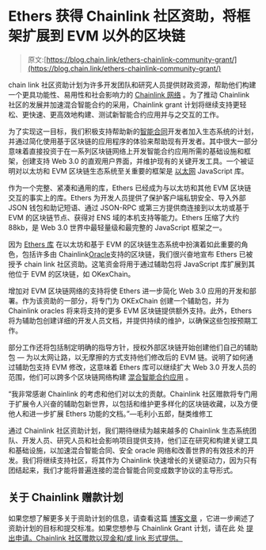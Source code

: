 # Ethers 获得 Chainlink 社区资助，将框架扩展到 EVM 以外的区块链

> 原文:[https://blog.chain.link/ethers-chainlink-community-grant/](https://blog.chain.link/ethers-chainlink-community-grant/)

chain link 社区资助计划为许多开发团队和研究人员提供财政资源，帮助他们构建一个更具功能性、易用性和社会影响力的 [Chainlink 网络](https://chain.link) 。为了推动 Chainlink 社区的发展并加速混合智能合约的采用，Chainlink grant 计划将继续支持更轻松、更快速、更高效地构建、测试新智能合约应用并与之交互的工作。

为了实现这一目标，我们积极支持帮助新的[智能合同](https://chain.link/education/smart-contracts)开发者加入生态系统的计划，并通过简化使用基于区块链的应用程序的体验来帮助现有开发者。其中很大一部分意味着直接投资于在一系列区块链网络上开发智能合约应用所需的基础设施和框架，创建支持 Web 3.0 的直观用户界面，并维护现有的关键开发工具。一个被证明对以太坊和 EVM 区块链生态系统至关重要的框架是 [以太网](https://ethers.org/) JavaScript 库。

作为一个完整、紧凑和通用的库，Ethers 已经成为与以太坊和其他 EVM 区块链交互的事实上的库。Ethers 为开发人员提供了保护客户端私钥安全、导入外部 JSON 钱包和助记短语、通过 JSON-RPC 或第三方提供商连接到以太坊或基于 EVM 的区块链节点、获得对 ENS 域的本机支持等能力。Ethers 压缩了大约 88kb，是 Web 3.0 世界中最轻量级和最完整的 JavaScript 框架之一。

因为 [Ethers 库](https://github.com/ethers-io) 在以太坊和基于 EVM 的区块链生态系统中扮演着如此重要的角色，包括许多由 Chainlink[Oracle](https://chain.link/education/blockchain-oracles)支持的区块链，我们很兴奋地宣布 Ethers 已被授予 chain link 社区资助。这笔资金将用于通过辅助包将 JavaScript 库扩展到其他位于 EVM 的区块链，如 OKexChain。

增加对 EVM 区块链网络的支持将使 Ethers 进一步简化 Web 3.0 应用的开发和部署。作为该资助的一部分，将专门为 OKExChain 创建一个辅助包，并为 Chainlink oracles 将来将支持的更多 EVM 区块链提供额外支持。此外，Ethers 将为辅助包创建详细的开发人员文档，并提供持续的维护，以确保这些包按预期工作。

部分工作还将包括制定明确的指导方针，授权外部区块链开始创建他们自己的辅助包 *—* 为以太网让路，以无摩擦的方式支持他们修改后的 EVM 链。说明了如何通过辅助包支持 EVM 修改，这意味着 Ethers 库可以继续扩大 Web 3.0 开发人员的范围，他们可以跨多个区块链网络构建 [混合智能合约应用](https://blog.chain.link/hybrid-smart-contracts-explained/) 。

“我非常感谢 Chainlink 的考虑和他们对以太的贡献。Chainlink 社区赠款将专门用于扩展令人兴奋的辅助包新世界，以包括和维护更多样化的区块链收藏，以及方便他人和进一步扩展 Ethers 功能的文档。”—毛利小五郎，醚类维修工

通过 Chainlink 社区资助计划，我们期待继续为越来越多的 Chainlink 生态系统团队、开发人员、研究人员和社会影响项目提供支持，他们正在研究和构建关键工具和基础设施，以加速混合智能合同、安全 oracle 网络和改善世界的有效技术的开发。我们将继续支持社区，将其作为 Chainlink 快速增长的关键驱动力，因为只有团结起来，我们才能将普遍连接的混合智能合同变成数字协议的主导形式。

## 关于 Chainlink 赠款计划

如果您想了解更多关于资助计划的信息，请查看这篇 [博客文章](https://blog.chain.link/introducing-the-chainlink-community-grant-program/) ，它进一步阐述了资助计划的目标和提交标准。如果您想参与 Chainlink Grant 计划，请在此 处 [提出申请。Chainlink 社区赠款以现金和/或 link 形式提供。](https://chainlinkgrants.typeform.com/to/efEbsq)